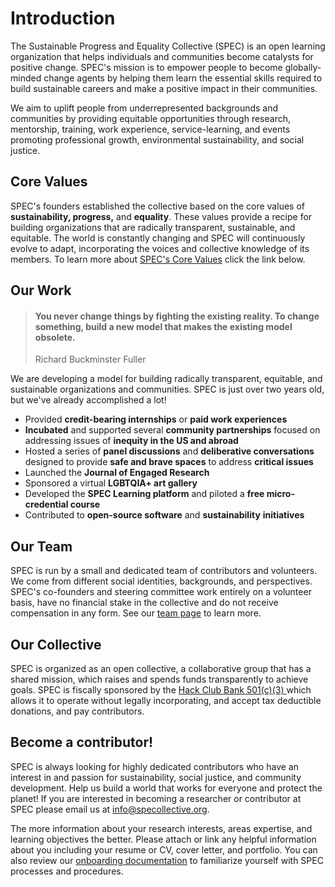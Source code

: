 # Introduction

The Sustainable Progress and Equality Collective (SPEC) is an open learning organization that helps individuals and communities become catalysts for positive change. SPEC's mission is to empower people to become globally-minded change agents by helping them learn the essential skills required to build sustainable careers and make a positive impact in their communities.&#x20;

We aim to uplift people from underrepresented backgrounds and communities by providing equitable opportunities through research, mentorship, training, work experience, service-learning, and events promoting professional growth, environmental sustainability, and social justice.

## Core Values

SPEC's founders established the collective based on the core values of **sustainability, progress,** and **equality**. These values provide a recipe for building organizations that are radically transparent, sustainable, and equitable. The world is constantly changing and SPEC will continuously evolve to adapt, incorporating the voices and collective knowledge of its members. To learn more about [SPEC's Core Values](about-us/mission/core-values.md) click the link below.

## Our Work

> #### You never change things by fighting the existing reality. To change something, build a new model that makes the existing model obsolete.
>
> Richard Buckminster Fuller

We are developing a model for building radically transparent, equitable, and sustainable organizations and communities. SPEC is just over two years old, but we've already accomplished a lot!

* Provided **credit-bearing internships** or **paid work experiences**
* **Incubated** and supported several **community partnerships** focused on addressing issues of **inequity in the US and abroad**
* Hosted a series of **panel discussions** and **deliberative conversations** designed to provide **safe and brave spaces** to address **critical issues**
* Launched the **Journal of Engaged Research**
* Sponsored a virtual **LGBTQIA+ art gallery**
* Developed the **SPEC Learning platform** and piloted a **free micro-credential course**
* Contributed to **open-source software** and **sustainability** **initiatives**

## Our Team

SPEC is run by a small and dedicated team of contributors and volunteers. We come from different social identities, backgrounds, and perspectives. SPEC's co-founders and steering committee work entirely on a volunteer basis, have no financial stake in the collective and do not receive compensation in any form. See our [team page](about-us/organization/team.md) to learn more.

## Our Collective

SPEC is organized as an open collective, a collaborative group that has a shared mission, which raises and spends funds transparently to achieve goals. SPEC is fiscally sponsored by the [Hack Club Bank 501(c)(3) ](https://hackclub.com/fiscal-sponsorship/)which allows it to operate without legally incorporating, and accept tax deductible donations, and pay contributors.

## Become a contributor!

SPEC is always looking for highly dedicated contributors who have an interest in and passion for sustainability, social justice, and community development. Help us build a world that works for everyone and protect the planet! If you are interested in becoming a researcher or contributor at SPEC please email us at [info@specollective.org](mailto:info@specollective.org).&#x20;

The more information about your research interests, areas expertise, and learning objectives the better. Please attach or link any helpful information about you including your resume or CV, cover letter, and portfolio. You can also review our [onboarding documentation](about-us/organization/onboarding/) to familiarize yourself with SPEC processes and procedures.
